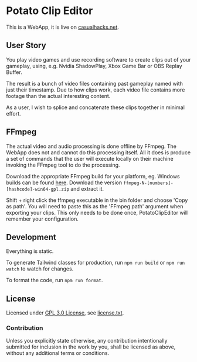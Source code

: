 # Potato Clip Editor

This is a WebApp, it is live on [casualhacks.net](https://casualhacks.net/PotatoClipEditor/).

## User Story

You play video games and use recording software to create clips out of your gameplay, using, e.g. Nvidia ShadowPlay, Xbox Game Bar or OBS Replay Buffer.

The result is a bunch of video files containing past gameplay named with just their timestamp. Due to how clips work, each video file contains more footage than the actual interesting content.

As a user, I wish to splice and concatenate these clips together in minimal effort.

## FFmpeg

The actual video and audio processing is done offline by FFmpeg. The WebApp does not and cannot do this processing itself. All it does is produce a set of commands that the user will execute locally on their machine invoking the FFmpeg tool to do the processing.

Download the appropriate FFmpeg build for your platform, eg. Windows builds can be found [here](https://github.com/BtbN/FFmpeg-Builds/releases). Download the version `ffmpeg-N-[numbers]-[hashcode]-win64-gpl.zip` and extract it.

Shift + right click the ffmpeg executable in the bin folder and choose 'Copy as path'. You will need to paste this as the 'FFmpeg path' argument when exporting your clips. This only needs to be done once, PotatoClipEditor will remember your configuration.

## Development

Everything is static.

To generate Tailwind classes for production, run `npm run build` or `npm run watch` to watch for changes.

To format the code, run `npm run format`.

## License

Licensed under [GPL 3.0 License](https://opensource.org/licenses/GPL-3.0), see [license.txt](license.txt).

### Contribution

Unless you explicitly state otherwise, any contribution intentionally submitted
for inclusion in the work by you, shall be licensed as above, without any additional terms or conditions.
